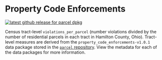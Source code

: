# Property Code Enforcements

[![latest github release for parcel dpkg](https://img.shields.io/github/v/release/geomarker-io/codec?sort=date&filter=property_code_enforcements-*&display_name=tag&label=%5B%E2%98%B0%5D&labelColor=%238CB4C3&color=%23396175)](https://github.com/geomarker-io/codec/releases?q=property_code_enforcements&expanded=false)

Census tract-level `violations_per_parcel` (number violations divided by the number of residential parcels in each tract in Hamilton County, Ohio). Tract-level measures are derived from the `property_code_enforcements-v1.0.1` data package stored in the [`parcel` repository](https://github.com/geomarker-io/parcel). View the metadata for each of the data packages for more information. 